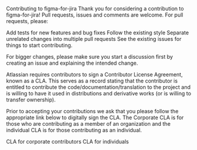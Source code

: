 Contributing to figma-for-jira
Thank you for considering a contribution to figma-for-jira! Pull requests, issues and comments are welcome. For pull requests, please:

Add tests for new features and bug fixes
Follow the existing style
Separate unrelated changes into multiple pull requests
See the existing issues for things to start contributing.

For bigger changes, please make sure you start a discussion first by creating an issue and explaining the intended change.

Atlassian requires contributors to sign a Contributor License Agreement, known as a CLA. This serves as a record stating that the contributor is entitled to contribute the code/documentation/translation to the project and is willing to have it used in distributions and derivative works (or is willing to transfer ownership).

Prior to accepting your contributions we ask that you please follow the appropriate link below to digitally sign the CLA. The Corporate CLA is for those who are contributing as a member of an organization and the individual CLA is for those contributing as an individual.

CLA for corporate contributors
CLA for individuals
